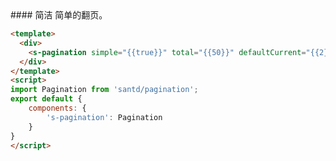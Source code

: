 <text lang="cn">
#### 简洁
简单的翻页。
</text>

```html
<template>
  <div>
    <s-pagination simple="{{true}}" total="{{50}}" defaultCurrent="{{2}}"></s-pagination>
  </div>
</template>
<script>
import Pagination from 'santd/pagination';
export default {
    components: {
        's-pagination': Pagination
    }
}
</script>
```
